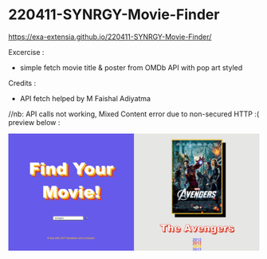 # 220411-SYNRGY-Movie-Finder
https://exa-extensia.github.io/220411-SYNRGY-Movie-Finder/

Excercise : 
- simple fetch movie title & poster from OMDb API with pop art styled

Credits :
- API fetch helped by M Faishal Adiyatma

//nb: API calls not working, Mixed Content error due to non-secured HTTP :(
preview below :

![Screenshot](./assets/img/Screenshot%202022-05-10%20162149.png)
